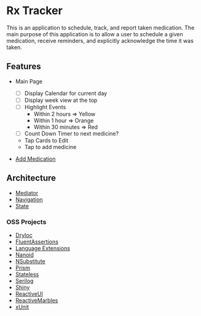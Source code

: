 # Rx Tracker
This is an application to schedule, track, and report taken medication.  The main purpose of this application is to allow a user to schedule a given medication, receive reminders, and explicitly acknowledge the time it was taken.

## Features
- Main Page
  - [ ] Display Calendar for current day
  - [ ] Display week view at the top
  - [ ] Highlight Events
    - Within 2 hours => Yellow
    - Within 1 hour => Orange
    - Within 30 minutes => Red
  - [ ] Count Down Timer to next medicine?
  - Tap Cards to Edit
  - Tap to add medicine

- [Add Medication](src/Rx.Tracker/Features/Medications/README.md)

## Architecture
- [Mediator](src/Rx.Tracker/Mediation/README.md)
- [Navigation](src/Rx.Tracker/Navigation/README.md)
- [State](src/Rx.Tracker/State/README.md)


### OSS Projects
- [DryIoc](https://github.com/dadhi/DryIoc)
- [FluentAssertions](https://github.com/fluentassertions/fluentassertions)
- [Language Extensions](https://github.com/louthy/language-ext)
- [Nanoid](https://github.com/codeyu/nanoid-net)
- [NSubstitute](https://github.com/nsubstitute/NSubstitute)
- [Prism](https://github.com/PrismLibrary/Prism)
- [Stateless](https://github.com/dotnet-state-machine/stateless)
- [Serilog](https://github.com/serilog/serilog)
- [Shiny](https://github.com/shinyorg/shiny)
- [ReactiveUI](https://github.com/reactiveui/ReactiveUI)
- [ReactiveMarbles](https://github.com/reactivemarbles)
- [xUnit](https://github.com/xunit/xunit)
